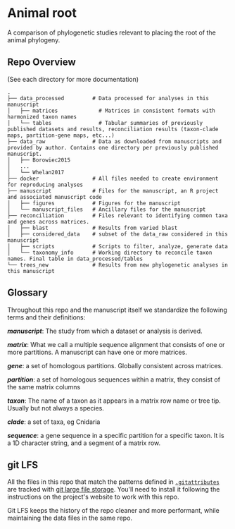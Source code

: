 # Animal root

A comparison of phylogenetic studies relevant to placing the root of the animal phylogeny.

## Repo Overview

(See each directory for more documentation)

```
.
├── data_processed         # Data processed for analyses in this manuscript
│   ├── matrices             # Matrices in consistent formats with harmonized taxon names
│   └── tables               # Tabular summaries of previously published datasets and results, reconciliation results (taxon-clade maps, partition-gene maps, etc...)
├── data_raw               # Data as downloaded from manuscripts and provided by author. Contains one directory per previously published manuscript.
│   ├── Borowiec2015
│   ...
│   └── Whelan2017
├── docker                 # All files needed to create environment for reproducing analyses
├── manuscript             # Files for the manuscript, an R project and associated manuscript code
│   ├── figures            # Figures for the manuscript
│   └── manuscript_files   # Ancillary files for the manuscript
├── reconciliation         # Files relevant to identifying common taxa and genes across matrices.
│   ├── blast              # Results from varied blast 
│   ├── considered_data    # subset of the data_raw considered in this manuscript
│   ├── scripts            # Scripts to filter, analyze, generate data
│   └── taxonomy_info      # Working directory to reconcile taxon names. Final table in data_processed/tables
└── trees_new              # Results from new phylogenetic analyses in this manuscript

```


## Glossary

Throughout this repo and the manuscript itself we standardize the following terms and their definitions:

**_manuscript_**: The study from which a dataset or analysis is derived.

**_matrix_**: What we call a multiple sequence alignment that consists of one or more partitions. A manuscript can have one or more matrices.

**_gene_**: a set of homologous partitions. Globally consistent across matrices.

**_partition_**: a set of homologous sequences within a matrix, they consist of the same matrix columns

**_taxon_**: The name of a taxon as it appears in a matrix row name or tree tip. Usually but not always a species.

**_clade_**: a set of taxa, eg Cnidaria

**_sequence_**: a gene sequence in a specific partition for a specific taxon. It is a 1D character string, and a segment 
of a matrix row.

## git LFS

All the files in this repo that match the patterns defined in [`.gitattributes`](.gitattributes) are tracked with [git large file storage](https://git-lfs.github.com/). You'll need to install it following the instructions on the project's website to work with this repo. 

Git LFS keeps the history of the repo cleaner and more performant, while maintaining the data files in the same repo.


